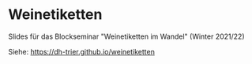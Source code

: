 # Weinetiketten

Slides für das Blockseminar "Weinetiketten im Wandel" (Winter 2021/22)

Siehe: https://dh-trier.github.io/weinetiketten


